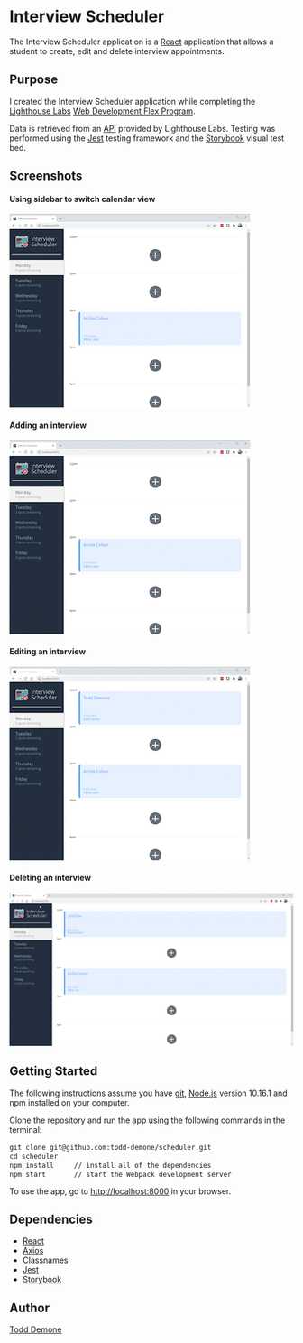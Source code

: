 # Interview Scheduler

The Interview Scheduler application is a [React](https://reactjs.org/) application that allows a student to create, edit and delete interview appointments.

## Purpose

I created the Interview Scheduler application while completing the [Lighthouse Labs](https://github.com/lighthouse-labs) [Web Development Flex Program](https://www.lighthouselabs.ca/en/web-development-flex-program). 

Data is retrieved from an [API](https://github.com/todd-demone/scheduler-api) provided by Lighthouse Labs. Testing was performed using the [Jest](https://jestjs.io/) testing framework and the [Storybook](https://storybook.js.org/) visual test bed.

## Screenshots
#### Using sidebar to switch calendar view
![Basic functionality](https://raw.githubusercontent.com/todd-demone/scheduler/main/docs/scheduler-5-large-file.gif)

#### Adding an interview
![Add interview](https://raw.githubusercontent.com/todd-demone/scheduler/main/docs/scheduler-6-large.gif)

#### Editing an interview
![Edit interview](https://raw.githubusercontent.com/todd-demone/scheduler/main/docs/scheduler-7-large.gif)

#### Deleting an interview 
![Delete interview](https://raw.githubusercontent.com/todd-demone/scheduler/main/docs/scheduler-8-large.gif)

## Getting Started

The following instructions assume you have [git](https://git-scm.com/), [Node.js](https://nodejs.org/en/) version 10.16.1 and npm installed on your computer. 

Clone the repository and run the app using the following commands in the terminal:

```
git clone git@github.com:todd-demone/scheduler.git
cd scheduler
npm install     // install all of the dependencies
npm start       // start the Webpack development server
```

To use the app, go to <http://localhost:8000> in your browser.

## Dependencies
* [React](https://reactjs.org/)
* [Axios](https://axios-http.com/)
* [Classnames](https://www.npmjs.com/package/classnames)
* [Jest](https://jestjs.io/)
* [Storybook](https://storybook.js.org/)

## Author

[Todd Demone](https://github.com/todd-demone)